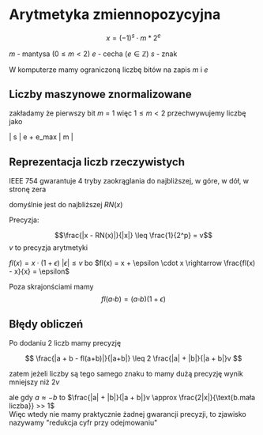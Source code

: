 # Arytmetyka zmiennopozycyjna


$$x = (-1)^s \cdot m * 2^e$$

$m$ - mantysa ($0 \leq m < 2$)
$e$ - cecha ($e \in \mathbb{Z}$)
$s$ - znak

W komputerze mamy ograniczoną liczbę bitów na zapis $m$ i $e$

## Liczby maszynowe znormalizowane 

zakładamy że pierwszy bit $m$ = 1 więc $1 \leq m < 2$
przechwywujemy liczbę jako

| s | e + e_max | m |


## Reprezentacja liczb rzeczywistych

IEEE 754 gwarantuje 4 tryby zaokrąglania
do najbliższej, w góre, w dół, w stronę zera

domyślnie jest do najbliższej $RN(x)$

Precyzja:

$$\frac{|x - RN(x)|}{|x|} \leq \frac{1}{2^p} = v$$
$v$ to precyzja arytmetyki

$fl(x) = x \cdot (1 + \epsilon)$
$|\epsilon| \leq v$ bo $fl(x) = x + \epsilon \cdot x \rightarrow \frac{fl(x) - x}{x} = \epsilon$

Poza skrajonściami mamy
$$ fl(a \square b) = (a \square b) (1 + \epsilon)$$

## Błędy obliczeń

Po dodaniu 2 liczb mamy precyzję 

$$ \frac{|a + b - fl(a+b)|}{|a+b|} \leq 2 \frac{|a| + |b|}{|a + b|}v $$

zatem jeżeli liczby są tego samego znaku to mamy dużą precyzję wynik mniejszy niż $2v$

ale gdy $a \approx -b$ to $\frac{|a| + |b|}{|a + b|}v \approx \frac{2|x|}{\text{b.mała liczba}} >> 1$  
Więc wtedy nie mamy praktycznie żadnej gwarancji precyzji, to zjawisko nazywamy "redukcja cyfr przy odejmowaniu"






